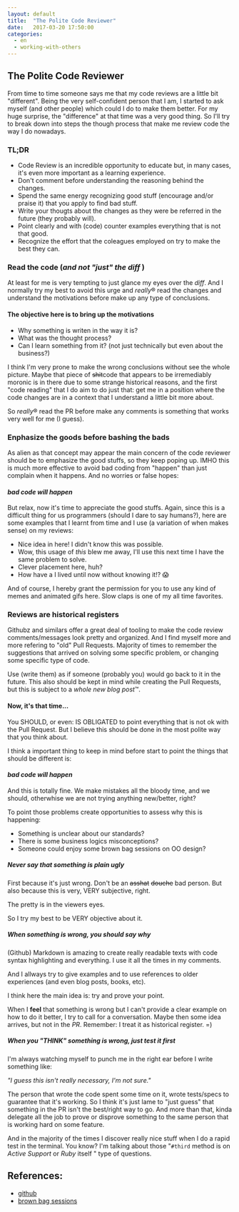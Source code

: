 ```yaml
---
layout: default
title:  "The Polite Code Reviewer"
date:   2017-03-20 17:50:00
categories:
  - en
  - working-with-others
---
```


## The Polite Code Reviewer

From time to time someone says me
that my code reviews are a little bit "different".
Being the very self-confident person that I am,
I started to ask myself (and other people)
which could I do to make them better.
For my huge surprise,
the "difference" at that time was a very good thing.
So I'll try to break down into steps
the though process that make me review code
the way I do nowadays.

### TL;DR

 - Code Review is an incredible opportunity to educate but,
in many cases,
it's even more important as a learning experience.
 - Don't comment before understanding the reasoning behind the changes.
 - Spend the same energy recognizing good stuff
(encourage and/or praise it)
that you apply to find bad stuff.
 - Write your thougts about the changes
as they were be referred in the future (they probably will).
 - Point clearly and with (code) counter examples
everything that is not that good.
 - Recognize the effort that the coleagues employed
on try to make the best they can.

### Read the code (_and not "just" the diff_ )

At least for me
is very tempting to just glance my eyes over the _diff_.
And I normally try my best to avoid this urge
and *really*® read the changes and
understand the motivations
before make up any type of conclusions.

#### The objective here is to bring up the motivations

 - Why something is writen in the way it is?
 - What was the thought process?
 - Can I learn something from it?
  (not just technically but even about the business?)

I think I'm very prone to make the wrong conclusions
without see the whole picture.
Maybe that piece of ~~shit~~code
that appears to be irremediably moronic
is in there due to some strange historical reasons,
and the first "code reading" that I do aim to do just that:
get me in a position where the code changes
are in a context that I understand a little bit more about.

So *really*® read the PR before make any comments
is something that works very well for me (I guess).

### Enphasize the goods before bashing the bads

As alien as that concept may appear
the main concern of the code reviewer
should be to emphasize the good stuffs,
so they keep poping up.
IMHO this is much more effective
to avoid bad coding from "happen"
than just complain when it happens.
And no worries or false hopes:

#### _bad code will happen_

But relax,
now it's time to appreciate the good stuffs.
Again, since this is a difficult thing for us programmers
(should I dare to say humans?),
here are some examples
that I learnt from time and I use
(a variation of when makes sense)
on my reviews:

 - Nice idea in here! I didn't know this was possible.
 - Wow, this usage of _this_ blew me away,
I'll use this next time I have the same problem to solve.
 - Clever placement here, huh?
 - How have a I lived until now without knowing it!? 😱

And of course,
I hereby grant the permission
for you to use any kind of memes and animated gifs here.
Slow claps is one of my all time favorites.

### Reviews are historical registers

Githubz and similars
offer a great deal of tooling to make the code review
comments/messages look pretty and organized.
And I find myself more and more refering to "old" Pull Requests.
Majority of times to remember the suggestions
that arrived on solving some specific problem,
or changing some specific type of code.

Use (write them) as if someone (probably you)
would go back to it in the future.
This also should be kept in mind
while creating the Pull Requests,
but this is subject to a _whole new blog post_™.


#### Now, it's that time...

You SHOULD, or even: IS OBLIGATED to
point everything that is not ok with the Pull Request.
But I believe this should be done in the
most polite way that you think about.

I think a important thing to keep in mind before start
to point the things that should be different is:

#### _bad code will happen_

And this is totally fine.
We make mistakes all the bloody time, and we should,
otherwhise we are not trying anything new/better, right?

To point those problems create opportunities to assess why this is happening:
 - Something is unclear about our standards?
 - There is some business logics misconceptions?
 - Someone could enjoy some brown bag sessions on OO design?

##### Never say that something is plain ugly

First because it's just wrong. Don't be an ~~asshat~~ ~~douche~~ bad person.
But also because this is very, VERY subjective, right.

The pretty is in the viewers eyes.

So I try my best to be VERY objective about it.

##### When something is wrong, you should say why
(Github) Markdown is amazing to create really readable texts
with code syntax highlighting and everything.
I use it all the times in my comments.

And I allways try to give examples and
to use references to older experiences
(and even blog posts, books, etc).

I think here the main idea is:
try and prove your point.

When I **feel** that something is wrong
but I can't provide a clear example on how to do it better,
I try to call for a conversation.
Maybe then some idea arrives, but not in the _PR_.
Remember: I treat it as historical register. =)

##### When you "THINK" something is wrong, just test it first
I'm always watching myself to punch me in the right ear
before I write something like:

_"I guess this isn't really necessary, I'm not sure."_

The person that wrote the code spent some time on it,
wrote tests/specs to guarantee that it's working.
So I think it's just lame to "just guess"
that something in the PR isn't the best/right way to go.
And more than that,
kinda delegate all the job to prove or disprove something
to the same person that is working hard on some feature.

And in the majority of the times
I discover really nice stuff when I do a rapid test in the terminal.
You know? I'm talking about those
"`#third` method is on _Active Support_ or _Ruby_ itself " type of questions.

## References:

 + [github]()
 + [brown bag sessions]()
